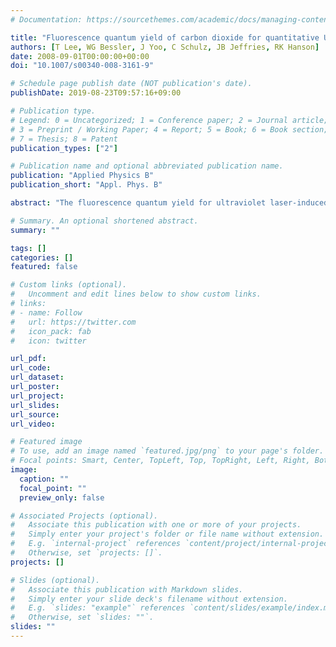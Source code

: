 ```yaml
---
# Documentation: https://sourcethemes.com/academic/docs/managing-content/

title: "Fluorescence quantum yield of carbon dioxide for quantitative UV laser-induced fluorescence in high-pressure flames"
authors: [T Lee, WG Bessler, J Yoo, C Schulz, JB Jeffries, RK Hanson]
date: 2008-09-01T00:00:00+00:00
doi: "10.1007/s00340-008-3161-9"

# Schedule page publish date (NOT publication's date).
publishDate: 2019-08-23T09:57:16+09:00

# Publication type.
# Legend: 0 = Uncategorized; 1 = Conference paper; 2 = Journal article;
# 3 = Preprint / Working Paper; 4 = Report; 5 = Book; 6 = Book section;
# 7 = Thesis; 8 = Patent
publication_types: ["2"]

# Publication name and optional abbreviated publication name.
publication: "Applied Physics B"
publication_short: "Appl. Phys. B"

abstract: "The fluorescence quantum yield for ultraviolet laser-induced fluorescence of CO2 is determined for selected excitation wavelengths in the range 215–250 nm. Wavelength-resolved laser-induced fluorescence (LIF) spectra of CO2, NO, and O2 are measured in the burned gases of a laminar CH4/air flame (φ=0.9 and 1.1) at 20 bar with additional NO seeded into the flow. The fluorescence spectra are fit to determine the relative contribution of the three species to infer an estimate of fluorescence quantum yield for CO2 that ranges from 2–8×10−6 depending on temperature and excitation wavelength with an estimated uncertainty of ±0.5×10−6. The CO2 fluorescence signal increases linearly with gas pressure for flames with constant CO2 mole fraction for the 10 to 60 bar range, indicating that collisional quenching is not an important contributor to the CO2 fluorescence quantum yield. Spectral simulation calculations are used to choose two wavelengths for excitation of CO2, 239.34 and 242.14 nm, which minimize interference from LIF of NO and O2. Quantitative LIF images of CO2 are demonstrated using these two excitation wavelengths and the measured fluorescence quantum yield."

# Summary. An optional shortened abstract.
summary: ""

tags: []
categories: []
featured: false

# Custom links (optional).
#   Uncomment and edit lines below to show custom links.
# links:
# - name: Follow
#   url: https://twitter.com
#   icon_pack: fab
#   icon: twitter

url_pdf:
url_code:
url_dataset:
url_poster:
url_project:
url_slides:
url_source:
url_video:

# Featured image
# To use, add an image named `featured.jpg/png` to your page's folder. 
# Focal points: Smart, Center, TopLeft, Top, TopRight, Left, Right, BottomLeft, Bottom, BottomRight.
image:
  caption: ""
  focal_point: ""
  preview_only: false

# Associated Projects (optional).
#   Associate this publication with one or more of your projects.
#   Simply enter your project's folder or file name without extension.
#   E.g. `internal-project` references `content/project/internal-project/index.md`.
#   Otherwise, set `projects: []`.
projects: []

# Slides (optional).
#   Associate this publication with Markdown slides.
#   Simply enter your slide deck's filename without extension.
#   E.g. `slides: "example"` references `content/slides/example/index.md`.
#   Otherwise, set `slides: ""`.
slides: ""
---
```


